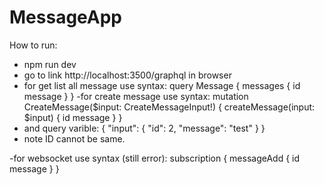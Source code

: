 # MessageApp


How to run:
- npm run dev
- go to link http://localhost:3500/graphql in browser
- for get list all message use syntax:
query Message {
  messages {
    id
    message
  }
}
-for create message use syntax:
mutation CreateMessage($input: CreateMessageInput!) {
  createMessage(input: $input) {
    id
    message 
  }
}
- and query varible:
{
  "input": {
    "id": 2,
    "message": "test"
  }
}
- note ID cannot be same.

-for websocket use syntax (still error):
subscription {
  messageAdd {
    id
    message
  }
}

